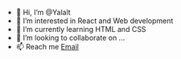 - 👋 Hi, I’m @Yalalt
- 👀 I’m interested in React and Web development
- 🌱 I’m currently learning HTML and CSS
- 💞️ I’m looking to collaborate on ...
- 📫 Reach me [Email](mailto:yalaltgandush@gmail.com)

<!---
Yalalt/Yalalt is a ✨ special ✨ repository because its `README.md` (this file) appears on your GitHub profile.
You can click the Preview link to take a look at your changes.
--->
